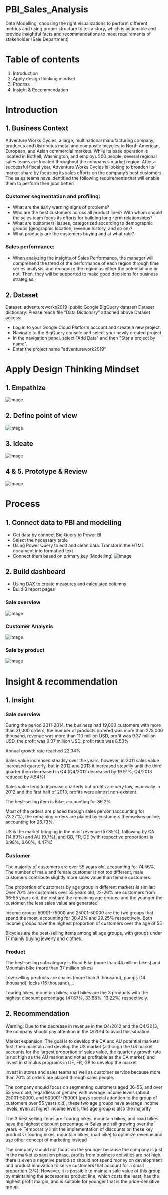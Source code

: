 # PBI_Sales_Analysis
Data Modelling, choosing the right visualizations to perform different metrics and using proper structure to tell a story, which is actionable and provide insightful facts and recommendations to meet requirements of stakeholder (Sale Department)
# Table of contents
1. Introduction
2. Apply design thinking mindset
3. Process
4. Insight & Recommendation
# Introduction
## 1. Business Context
Adventure Works Cycles, a large, multinational manufacturing company,  produces and distributes metal and composite bicycles to North American, European,  and Asian commercial markets. While its base operation is located in Bothell,   Washington, and employs 500 people, several regional sales teams are located throughout the company’s market region. 
After a successful fiscal year, Adventure Works Cycles is looking to broaden its  market share by focusing its sales efforts on the company’s best customers. The sales teams have identified the following requirements that will enable them to perform their jobs better:
### Customer segmentation and profiling:
- What are the early warning signs of problems? 
- Who are the best customers across all product lines? With whom should the sales team focus its efforts for building long-term relationships? 
- What are customers’ issues, categorized according to demographic groups (geographic location, revenue history, and so on)?
- What products are the customers buying and at what rate?
### Sales performance:
- When analyzing the insights of Sales Performance, the manager will comprehend the trend of the performance of each region through time series analysis, and recognize the region as either the potential one or not. Then, they will be supported to make good decisions for business strategies.
## 2. Dataset
Dataset: adventureworks2019 (public Google BigQuery dataset)
Dataset dictionary: Please reach file "Data Dictionary" attached above
Dataset access:
- Log in to your Google Cloud Platform account and create a new project.
- Navigate to the BigQuery console and select your newly created project.
- In the navigation panel, select "Add Data" and then "Star a project by name".
- Enter the project name "adventurework2019"
# Apply Design Thinking Mindset
## 1. Empathize
![image](https://github.com/linh280999/PBI_Sales_Analysis/assets/144362005/cd3c46ab-18f9-4065-8280-30395814a0f1)
## 2. Define point of view
![image](https://github.com/linh280999/PBI_Sales_Analysis/assets/144362005/7a94d08d-4503-4d0d-860d-054ff30e2e3d)
## 3. Ideate
![image](https://github.com/linh280999/PBI_Sales_Analysis/assets/144362005/16d208e1-90a2-4857-b775-d5ad5dbbf662)
## 4 & 5. Prototype & Review
![image](https://github.com/linh280999/PBI_Sales_Analysis/assets/144362005/cb5383f8-37c4-46b1-b39e-07b4368c370f)
# Process
## 1. Connect data to PBI and modelling
* Get data by connect Big Query to Power BI
* Select the necessary table 
* Using Power Query to edit and clean data. Transform the HTML document into formatted text
* Connect them based on primary key (Modelling)
![image](https://github.com/linh280999/PBI_Sales_Analysis/assets/144362005/63b6326a-cc7e-4156-a26b-8f59eba3c26b)
## 2. Build dashboard
* Using DAX to create measures and calculated columns
* Build 3 report pages
### Sale overview
![image](https://github.com/linh280999/PBI_Sales_Analysis/assets/144362005/c883fa0a-27f8-48e8-81aa-5c456eedcd31)
### Customer Analysis
![image](https://github.com/linh280999/PBI_Sales_Analysis/assets/144362005/8c8e7ddf-7657-4a8f-99a6-1c6cf09033a2)
### Sale by product
![image](https://github.com/linh280999/PBI_Sales_Analysis/assets/144362005/1281a0fc-b375-45ac-bd95-1a0ae4f5abe2)
# Insight & recommendation
## 1. Insight
### Sale overview
During the period 2011-2014, the business had 19,000 customers with more than 31,000 orders, the number of products ordered was more than 275,000 thousand, revenue was more than 110 million USD, profit was 9.37 million USD, the profit was 9.37 million USD. profit ratio was 8.53%

Annual growth rate reached 22.34%

Sales value increased steadily over the years, however, in 2011 sales value increased quarterly, but in 2012 and 2013 it increased steadily until the third quarter then decreased in Q4 (Q4/2012 decreased by 19.91%, Q4/2013 reduced by 4.54%)

Sales value tend to increase quarterly but profits are very low, especially in 2012 and the first half of 2013, profits were almost non-existent.

The best-selling item is Bike, accounting for 86.2%

Most of the orders are placed through sales person (accounting for 73.27%), the remaining orders are placed by customers themselves online, accounting for 26.73%.

US is the market bringing in the most revenue (57.35%), following by CA (14.89%) and AU (9.7%), and GB, FR, DE (with respective proportions is 6.98%, 6.60%, 4.47%)
### Customer

The majority of customers are over 55 years old, accounting for 74.56%. The number of male and female customer is not too different, male customers contribute slightly more sales value than female customers.

The proportion of customers by age group in different markets is similar: Over 70% are customers over 55 years old, 22-26% are customers from 36-55 years old, the rest are the remaining age groups, and the younger the customer, the less sales value are generated

Income groups 50001-75000 and 25001-50000 are the two groups that spend the most, accounting for 30.42% and 29.25% respectively. Both income groups have the highest proportion of customers over the age of 55

Bicycles are the best-selling items among all age groups, with groups under 17 mainly buying jewelry and clothes.
### Product
The best-selling subcategory is Road Bike (more than 44 million bikes) and Mountain bike (more than 37 million bikes)

Low-selling products are chains (more than 9 thousand), pumps (14 thousand), locks (16 thousand),...

Touring bikes, mountain bikes, road bikes are the 3 products with the highest discount percentage (47.67%, 33.88%, 13.22%) respectively.
## 2. Recommendation
Warning: Due to the decrease in revenue in the Q4/2012 and the Q4/2013, the company should pay attention in the Q/2014 to avoid this situation.

Market expansion: The goal is to develop the CA and AU potential markets first, then maintain and develop the US market (although the US market accounts for the largest proportion of sales value, the quarterly growth rate is not high as the AU market and not as profitable as the CA market) and invest in stimulus programs in DE, FR, GB to develop the market

Invest in stores and sales teams as well as customer service because more than 70% of orders are placed through sales people.

The company should focus on segmenting customers aged 36-55, and over 55 years old, regardless of gender, with average income levels (about 25001-50000, and 500001-75000) (pays special attention to the group of customers over 55 years old), these two age groups have average income levels, even at higher income levels, this age group is also the majority

The 3 best selling items are Touring bikes, mountain bikes, and road bikes have the highest discount percentage => Sales are still growing over the years => Temporarily limit the implementation of discounts on these key products (Touring bikes, mountain bikes, road bike) to optimize revenue and use other concept of marketing instead

The company should not focus on the younger because the company is just in the market expansion phase, profits from business activities are not high, there is even a negative period so should not spend money on development and product innovation to serve customers that account for a small proportion (3%). However, it is possible to maintain sale value of this group by maintaining the accessories product line, which costs the least, has the highest profit margin, and is suitable for younger that is the price-sensitive group.

